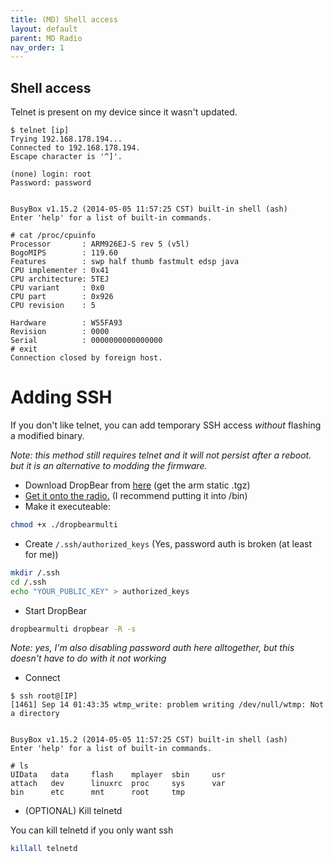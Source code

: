 ```yaml
---
title: (MD) Shell access
layout: default
parent: MD Radio
nav_order: 1
---
```



## Shell access

Telnet is present on my device since it wasn't updated.

```
$ telnet [ip]
Trying 192.168.178.194...
Connected to 192.168.178.194.
Escape character is '^]'.

(none) login: root
Password: password


BusyBox v1.15.2 (2014-05-05 11:57:25 CST) built-in shell (ash)
Enter 'help' for a list of built-in commands.

# cat /proc/cpuinfo
Processor       : ARM926EJ-S rev 5 (v5l)
BogoMIPS        : 119.60
Features        : swp half thumb fastmult edsp java 
CPU implementer : 0x41
CPU architecture: 5TEJ
CPU variant     : 0x0
CPU part        : 0x926
CPU revision    : 5

Hardware        : W55FA93
Revision        : 0000
Serial          : 0000000000000000
# exit
Connection closed by foreign host.
```

# Adding SSH

If you don't like telnet, you can add temporary SSH access _without_ flashing a modified binary.

_Note: this method still requires telnet and it will not persist after a reboot. but it is an alternative to modding the firmware._

- Download DropBear from [here](https://bitfab.org/dropbear-static-builds/) (get the arm static .tgz)
- [Get it onto the radio.](http://docs.eveee00.xyz/docs/medion/fw-etc/files/up-and-download.html) (I recommend putting it into /bin)
- Make it executeable:

```sh
chmod +x ./dropbearmulti
```

- Create `/.ssh/authorized_keys` (Yes, password auth is broken (at least for me))

```sh
mkdir /.ssh
cd /.ssh
echo "YOUR_PUBLIC_KEY" > authorized_keys
```

- Start DropBear

```sh
dropbearmulti dropbear -R -s
```
_Note: yes, I'm also disabling password auth here alltogether, but this doesn't have to do with it not working_

- Connect

```
$ ssh root@[IP]
[1461] Sep 14 01:43:35 wtmp_write: problem writing /dev/null/wtmp: Not a directory


BusyBox v1.15.2 (2014-05-05 11:57:25 CST) built-in shell (ash)
Enter 'help' for a list of built-in commands.

# ls
UIData   data     flash    mplayer  sbin     usr
attach   dev      linuxrc  proc     sys      var
bin      etc      mnt      root     tmp

```

- (OPTIONAL) Kill telnetd

You can kill telnetd if you only want ssh

```sh
killall telnetd
```

